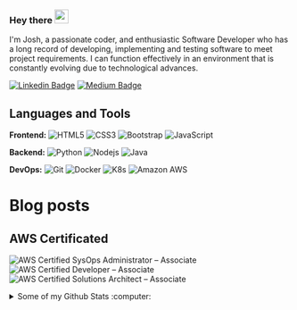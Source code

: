 ### Hey there <img src="https://media.giphy.com/media/hvRJCLFzcasrR4ia7z/giphy.gif" width="25px">
I'm Josh, a passionate coder, and enthusiastic Software Developer who has a long record of developing, implementing and testing software to meet project requirements. I can function effectively in an environment that is constantly evolving due to technological advances.

[![Linkedin Badge](https://img.shields.io/badge/-yysu-blue?style=flat-square&logo=Linkedin&logoColor=white&link=https://www.linkedin.com/in/yysu/)](https://www.linkedin.com/in/yysu/) 
[![Medium Badge](https://img.shields.io/badge/-@yysu-03a57a?style=flat-square&labelColor=000000&logo=Medium&link=https://medium.com/@yysu/)](https://medium.com/@yysu)



## Languages and Tools

**Frontend:**
![HTML5](https://img.shields.io/badge/-HTML5-E34F26?style=flat-square&logo=html5&logoColor=white)
![CSS3](https://img.shields.io/badge/-CSS3-1572B6?style=flat-square&logo=css3)
![Bootstrap](https://img.shields.io/badge/-Bootstrap-563D7C?style=flat-square&logo=bootstrap)
![JavaScript](https://img.shields.io/badge/-JavaScript-%23F7DF1C?style=flat-square&logo=javascript&logoColor=000000&labelColor=%23F7DF1C&color=%23F7DF1C)


**Backend:**
![Python](https://img.shields.io/badge/-Python-black?style=flat-square&logo=Python)
![Nodejs](https://img.shields.io/badge/-Nodejs-black?style=flat-square&logo=Node.js)
![Java](https://img.shields.io/badge/-java-black?style=flat-square&logo=java)

**DevOps:**
![Git](https://img.shields.io/badge/-Git-%23F05032?style=flat-square&logo=git&logoColor=%23ffffff)
![Docker](https://img.shields.io/badge/-Docker-%23007ACC?style=flat-square&logo=docker)
![K8s](https://img.shields.io/badge/-kubernetes-%231a202c?style=flat-square&logo=kubernetes)
![Amazon AWS](https://img.shields.io/badge/Amazon%20AWS-FCA121?style=flat-square&logo=amazon-aws)

# Blog posts

<!-- BLOG-POST-LIST:START -->
<!-- BLOG-POST-LIST:END -->

## AWS Certificated

![AWS Certified SysOps Administrator – Associate](https://img.shields.io/badge/AWS%20Certified%20SysOps%20Administrator%20Associate-232F3E?style=flat-square&logo=amazon-aws)
![AWS Certified Developer – Associate](https://img.shields.io/badge/AWS%20Certified%20Developer%20Associate-232F3E?style=flat-square&logo=amazon-aws)
![AWS Certified Solutions Architect – Associate](https://img.shields.io/badge/AWS%20Certified%20Solutions%20Architect%20Associate-232F3E?style=flat-square&logo=amazon-aws)

<details>
  <summary>Some of my Github Stats :computer:</summary>

<p align="center">
<img height="180em" src="https://github-readme-stats-seven-sandy.vercel.app/api?username=YYSU&show_icons=true&hide_border=true&&count_private=true&include_all_commits=true&theme=onedark" />
</p>
</details>

